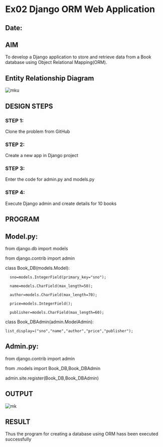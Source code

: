# Ex02 Django ORM Web Application
## Date: 

## AIM
To develop a Django application to store and retrieve data from a Book database using Object Relational Mapping(ORM).

## Entity Relationship Diagram

![mku](https://github.com/RITHISHlearn/ORM/assets/145446645/c177512c-1f3c-4471-97d9-f5082f79ff9f)
 


## DESIGN STEPS

### STEP 1:
Clone the problem from GitHub

### STEP 2:
Create a new app in Django project 

### STEP 3:
Enter the code for admin.py and models.py

### STEP 4:
Execute Django admin and create details for 10 books

## PROGRAM
## Model.py:

from django.db import models

from django.contrib import admin

class Book_DB(models.Model):

      sno=models.IntegerField(primary_key="sno");
      
      name=models.CharField(max_length=50);
      
      author=models.CharField(max_length=70);
      
      price=models.IntegerField();
      
      publisher=models.CharField(max_length=60);


class Book_DBAdmin(admin.ModelAdmin):

    list_display=("sno","name","author","price","publisher");


## Admin.py:

from django.contrib import admin

from .models import Book_DB,Book_DBAdmin

admin.site.register(Book_DB,Book_DBAdmin)
 

## OUTPUT

 ![mk](https://github.com/RITHISHlearn/ORM/assets/145446645/44e12460-e709-4853-a9aa-6635986fc7c4)



## RESULT
Thus the program for creating a database using ORM hass been executed successfully
